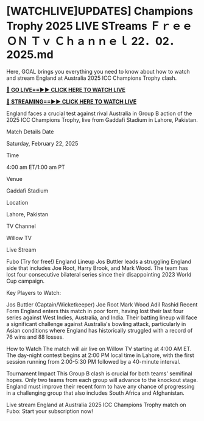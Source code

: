 # [WATCHLIVE]UPDATES] Champions Trophy 2025 LIVE STreams Ｆｒｅｅ ＯＮ Ｔｖ Ｃｈａｎｎｅｌ 22．02． 2025.md

Here, GOAL brings you everything you need to know about how to watch and stream England at Australia 2025 ICC Champions Trophy clash.

**[🔴 GO LIVE==►► CLICK HERE TO WATCH LIVE](https://with-word.blogspot.com/2025/02/champions-trophy-2025.html)**

**[🔴 STREAMING==►► CLICK HERE TO WATCH LIVE](https://with-word.blogspot.com/2025/02/champions-trophy-2025.html)**

England faces a crucial test against rival Australia in Group B action of the 2025 ICC Champions Trophy, live from Gaddafi Stadium in Lahore, Pakistan.

Match Details
Date

Saturday, February 22, 2025

Time

4:00 am ET/1:00 am PT

Venue

Gaddafi Stadium

Location

Lahore, Pakistan

TV Channel

Willow TV

Live Stream

Fubo (Try for free!)
England Lineup
Jos Buttler leads a struggling England side that includes Joe Root, Harry Brook, and Mark Wood. The team has lost four consecutive bilateral series since their disappointing 2023 World Cup campaign.

Key Players to Watch:

Jos Buttler (Captain/Wicketkeeper)
Joe Root
Mark Wood
Adil Rashid
Recent Form
England enters this match in poor form, having lost their last four series against West Indies, Australia, and India. Their batting lineup will face a significant challenge against Australia's bowling attack, particularly in Asian conditions where England has historically struggled with a record of 76 wins and 88 losses.

How to Watch
The match will air live on Willow TV starting at 4:00 AM ET. The day-night contest begins at 2:00 PM local time in Lahore, with the first session running from 2:00-5:30 PM followed by a 40-minute interval.

Tournament Impact
This Group B clash is crucial for both teams' semifinal hopes. Only two teams from each group will advance to the knockout stage. England must improve their recent form to have any chance of progressing in a challenging group that also includes South Africa and Afghanistan.

Live stream England at Australia 2025 ICC Champions Trophy match on Fubo: Start your subscription now!
